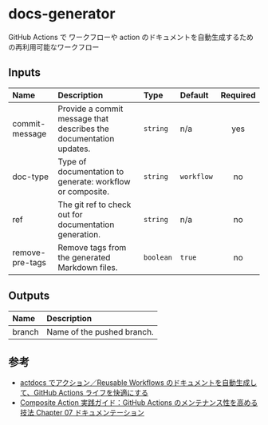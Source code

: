 # docs-generator

GitHub Actions で ワークフローや action のドキュメントを自動生成するための再利用可能なワークフロー

<!-- actdocs start -->

## Inputs

| Name | Description | Type | Default | Required |
| :--- | :---------- | :--- | :------ | :------: |
| commit-message | Provide a commit message that describes the documentation updates. | `string` | n/a | yes |
| doc-type | Type of documentation to generate: workflow or composite. | `string` | `workflow` | no |
| ref | The git ref to check out for documentation generation. | `string` | n/a | no |
| remove-pre-tags | Remove  tags from the generated Markdown files. | `boolean` | `true` | no |

## Outputs

| Name | Description |
| :--- | :---------- |
| branch | Name of the pushed branch. |

<!-- actdocs end -->

## 参考

-   [actdocs でアクション／Reusable Workflows のドキュメントを自動生成して、GitHub Actions ライフを快適にする](https://zenn.dev/tmknom/articles/actdocs-github-actions)
-   [Composite Action 実践ガイド：GitHub Actions のメンテナンス性を高める技法 Chapter 07 ドキュメンテーション](https://zenn.dev/tmknom/books/pragmatic-composite-action/viewer/docs)
